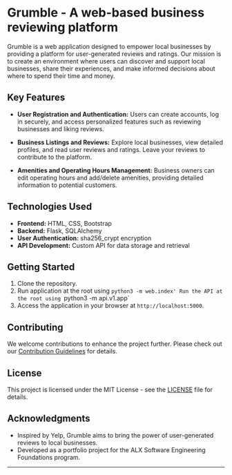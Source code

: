 # Grumble - A web-based business reviewing platform

Grumble is a web application designed to empower local businesses by providing a platform for user-generated reviews and ratings. Our mission is to create an environment where users can discover and support local businesses, share their experiences, and make informed decisions about where to spend their time and money.

## Key Features

- **User Registration and Authentication:** Users can create accounts, log in securely, and access personalized features such as reviewing businesses and liking reviews.

- **Business Listings and Reviews:** Explore local businesses, view detailed profiles, and read user reviews and ratings. Leave your reviews to contribute to the platform.

- **Amenities and Operating Hours Management:** Business owners can edit operating hours and add/delete amenities, providing detailed information to potential customers.

## Technologies Used

- **Frontend:** HTML, CSS, Bootstrap
- **Backend:** Flask, SQLAlchemy
- **User Authentication:** sha256_crypt encryption
- **API Development:** Custom API for data storage and retrieval

## Getting Started

1. Clone the repository.
2. Run application at the root using `python3 -m web.index'
   Run the API at the root using `python3 -m api.v1.app`
3. Access the application in your browser at `http://localhost:5000`.

## Contributing

We welcome contributions to enhance the project further. Please check out our [Contribution Guidelines](CONTRIBUTING.md) for details.

## License

This project is licensed under the MIT License - see the [LICENSE](LICENSE) file for details.

## Acknowledgments

- Inspired by Yelp, Grumble aims to bring the power of user-generated reviews to local businesses.
- Developed as a portfolio project for the ALX Software Engineering Foundations program.

---
